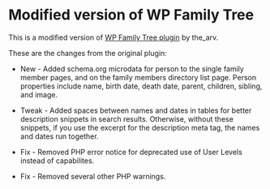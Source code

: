 Modified version of WP Family Tree
==================================

This is a modified version of [WP Family Tree plugin](https://wordpress.org/plugins/wp-family-tree/) by the_arv.

These are the changes from the original plugin:

* New - Added schema.org microdata for person to the single family member pages, and on the family members directory list page. Person properties include name, birth date, death date, parent, children, sibling, and image.

* Tweak - Added spaces between names and dates in tables for better description snippets in search results. Otherwise, without these snippets, if you use the excerpt for the description meta tag, the names and dates run together.

* Fix - Removed PHP error notice for deprecated use of User Levels instead of capabilites.

* Fix - Removed several other PHP warnings.